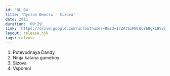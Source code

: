 ```yaml
---
id: 'BL_04'
title: 'Пустая Юность - Sizova'
date: 2011
duration: '09:29'
link: 'https://drive.google.com/uc?authuser=0&id=1rZAtSiRWcUC86QgxLBVvbFXu0muvKu6t&export=download'
layout: release.njk
tags: release
---
```


01. Putevodnaya Dandy
02. Ninja katana gameboy
03. Sizova
04. Vspomni